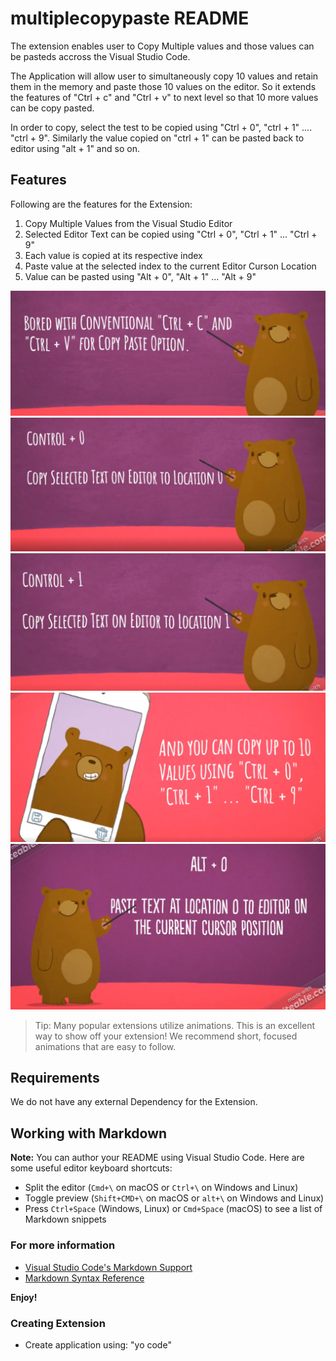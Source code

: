 # multiplecopypaste README

The extension enables user to Copy Multiple values and those values can be pasteds accross the Visual Studio Code.

The Application will allow user to simultaneously copy 10 values and retain them in the memory and paste those 10 values on the editor. So it extends the features of "Ctrl + c" and "Ctrl + v" to next level so that 10 more values can be copy pasted.

In order to copy, select the test to be copied using "Ctrl + 0", "ctrl + 1" .... "ctrl + 9". Similarly the value copied on "ctrl + 1" can be pasted back to editor using "alt + 1" and so on.

## Features

Following are the features for the Extension:

1. Copy Multiple Values from the Visual Studio Editor 
2. Selected Editor Text can be copied using "Ctrl + 0", "Ctrl + 1" ... "Ctrl + 9"
3. Each value is copied at its respective index
4. Paste value at the selected index to the current Editor Curson Location
5. Value can be pasted using "Alt + 0", "Alt + 1" ... "Alt + 9" 

![Getting Started](./Extension/Capture1.PNG)
![Getting Started](./Extension/Capture2.PNG)
![Getting Started](./Extension/Capture3.PNG)
![Getting Started](./Extension/Capture4.PNG)
![Getting Started](./Extension/Capture5.PNG)

> Tip: Many popular extensions utilize animations. This is an excellent way to show off your extension! We recommend short, focused animations that are easy to follow.

## Requirements

We do not have any external Dependency for the Extension.

## Working with Markdown

**Note:** You can author your README using Visual Studio Code.  Here are some useful editor keyboard shortcuts:

* Split the editor (`Cmd+\` on macOS or `Ctrl+\` on Windows and Linux)
* Toggle preview (`Shift+CMD+\` on macOS or `alt+\` on Windows and Linux)
* Press `Ctrl+Space` (Windows, Linux) or `Cmd+Space` (macOS) to see a list of Markdown snippets

### For more information

* [Visual Studio Code's Markdown Support](http://code.visualstudio.com/docs/languages/markdown)
* [Markdown Syntax Reference](https://help.github.com/articles/markdown-basics/)

**Enjoy!**

### Creating Extension

 * Create application using: "yo code" 
